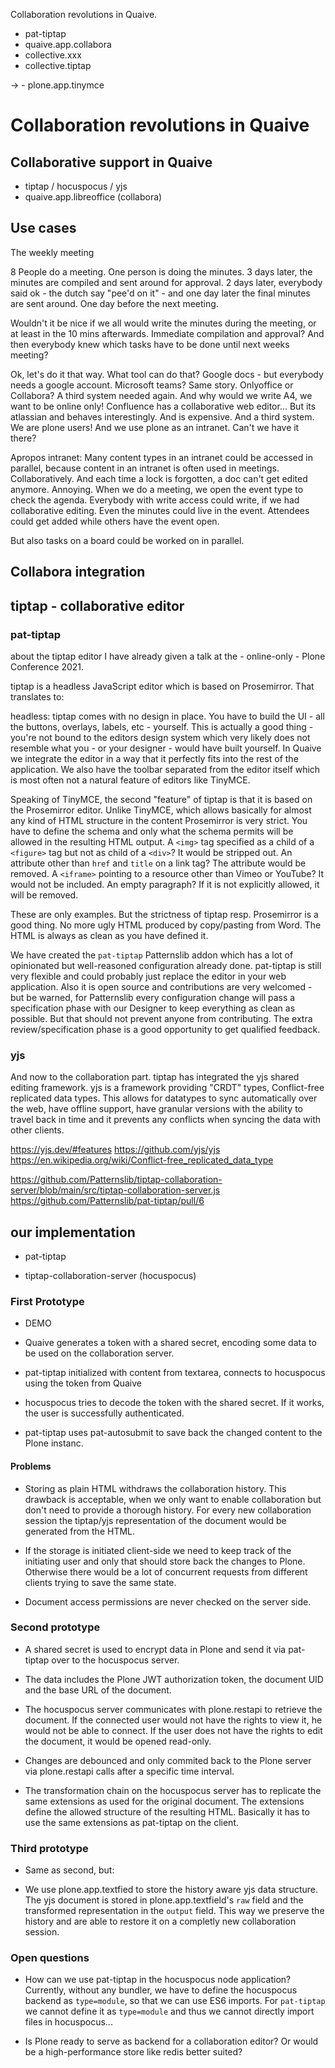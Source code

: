 Collaboration revolutions in Quaive.


- pat-tiptap
- quaive.app.collabora
- collective.xxx
- collective.tiptap


-> - plone.app.tinymce





# Collaboration revolutions in Quaive

## Collaborative support in Quaive

- tiptap / hocuspocus / yjs
- quaive.app.libreoffice (collabora)


## Use cases

The weekly meeting

8 People do a meeting. One person is doing the minutes. 3 days later, the minutes are compiled and sent around for approval. 2 days later, everybody said ok - the dutch say "pee'd on it" - and one day later the final minutes are sent around. One day before the next meeting.

Wouldn't it be nice if we all would write the minutes during the meeting, or at least in the 10 mins afterwards. Immediate compilation and approval? And then everybody knew which tasks have to be done until next weeks meeting?

Ok, let's do it that way. What tool can do that? Google docs - but everybody needs a google account. Microsoft teams? Same story. Onlyoffice or Collabora? A third system needed again. And why would we write A4, we want to be online only! Confluence has a collaborative web editor… But its atlassian and behaves interestingly. And is expensive. And a third system. We are plone users! And we use plone as an intranet. Can't we have it there?

Apropos intranet: Many content types in an intranet could be accessed in parallel, because content in an intranet is often used in meetings. Collaboratively. And each time a lock is forgotten, a doc can't get edited anymore. Annoying. When we do a meeting, we open the event type to check the agenda. Everybody with write access could write, if we had collaborative editing. Even the minutes could live in the event. Attendees could get added while others have the event open.

But also tasks on a board could be worked on in parallel.


## Collabora integration



## tiptap - collaborative editor


### pat-tiptap

about the tiptap editor I have already given a talk at the - online-only - Plone Conference 2021.

tiptap is a headless JavaScript editor which is based on Prosemirror. That translates to:

headless: tiptap comes with no design in place. You have to build the UI - all
the buttons, overlays, labels, etc - yourself. This is actually a good thing -
you're not bound to the editors design system which very likely does not
resemble what you - or your designer - would have built yourself. In Quaive we
integrate the editor in a way that it perfectly fits into the rest of the
application. We also have the toolbar separated from the editor itself which is
most often not a natural feature of editors like TinyMCE.

Speaking of TinyMCE, the second "feature" of tiptap is that it is based on the
Prosemirror editor. Unlike TinyMCE, which allows basically for almost any kind
of HTML structure in the content Prosemirror is very strict. You have to define
the schema and only what the schema permits will be allowed in the resulting
HTML output. A `<img>` tag specified as a child of a `<figure>` tag but not as
child of a `<div>`? It would be stripped out. An attribute other than `href` and
`title` on a link tag? The attribute would be removed. A `<iframe>` pointing to a
resource other than Vimeo or YouTube? It would not be included. An empty
paragraph? If it is not explicitly allowed, it will be removed.

These are only examples. But the strictness of tiptap resp. Prosemirror is a
good thing. No more ugly HTML produced by copy/pasting from Word. The HTML is
always as clean as you have defined it.

We have created the `pat-tiptap` Patternslib addon which has a lot of
opinionated but well-reasoned configuration already done. pat-tiptap is still
very flexible and could probably just replace the editor in your web
application. Also it is open source and contributions are very welcomed - but
be warned, for Patternslib every configuration change will pass a specification
phase with our Designer to keep everything as clean as possible. But that
should not prevent anyone from contributing. The extra review/specification
phase is a good opportunity to get qualified feedback.

### yjs

And now to the collaboration part. tiptap has integrated the yjs shared editing
framework. yjs is a framework providing "CRDT" types, Conflict-free replicated
data types. This allows for datatypes to sync automatically over the web, have
offline support, have granular versions with the ability to travel back in time
and it prevents any conflicts when syncing the data with other clients.

https://yjs.dev/#features
https://github.com/yjs/yjs
https://en.wikipedia.org/wiki/Conflict-free_replicated_data_type


https://github.com/Patternslib/tiptap-collaboration-server/blob/main/src/tiptap-collaboration-server.js
https://github.com/Patternslib/pat-tiptap/pull/6


## our implementation

- pat-tiptap


- tiptap-collaboration-server (hocuspocus)


### First Prototype

- DEMO

- Quaive generates a token with a shared secret, encoding some data to be used on the collaboration server.

- pat-tiptap initialized with content from textarea, connects to hocuspocus using the token from Quaive

- hocuspocus tries to decode the token with the shared secret. If it works, the user is successfully authenticated.

- pat-tiptap uses pat-autosubmit to save back the changed content to the Plone instanc.


#### Problems

- Storing as plain HTML withdraws the collaboration history. This drawback is acceptable, when we only want to enable collaboration but don't need to provide a thorough history. For every new collaboration session the tiptap/yjs representation of the document would be generated from the HTML.

- If the storage is initiated client-side we need to keep track of the initiating user and only that should store back the changes to Plone. Otherwise there would be a lot of concurrent requests from different clients trying to save the same state.

- Document access permissions are never checked on the server side.


### Second prototype

- A shared secret is used to encrypt data in Plone and send it via pat-tiptap over to the hocuspocus server.

- The data includes the Plone JWT authorization token, the document UID and the base URL of the document.

- The hocuspocus server communicates with plone.restapi to retrieve the document. If the connected user would not have the rights to view it, he would not be able to connect. If the user does not have the rights to edit the document, it would be opened read-only.

- Changes are debounced and only commited back to the Plone server via plone.restapi calls after a specific time interval.

- The transformation chain on the hocuspocus server has to replicate the same extensions as used for the original document. The extensions define the allowed structure of the resulting HTML. Basically it has to use the same extensions as pat-tiptap on the client.


### Third prototype

- Same as second, but:

- We use plone.app.textfied to store the history aware yjs data structure. The yjs document is stored in plone.app.textfield's `raw` field and the transformed representation in the `output` field. This way we preserve the history and are able to restore it on a completly new collaboration session.



### Open questions


- How can we use pat-tiptap in the hocuspocus node application? Currently,
  without any bundler, we have to define the hocuspocus backend as
  `type=module`, so that we can use ES6 imports. For `pat-tiptap` we cannot
  define it as `type=module` and thus we cannot directly import files in
  hocuspocus...

- Is Plone ready to serve as backend for a collaboration editor? Or would be a high-performance store like redis better suited?




